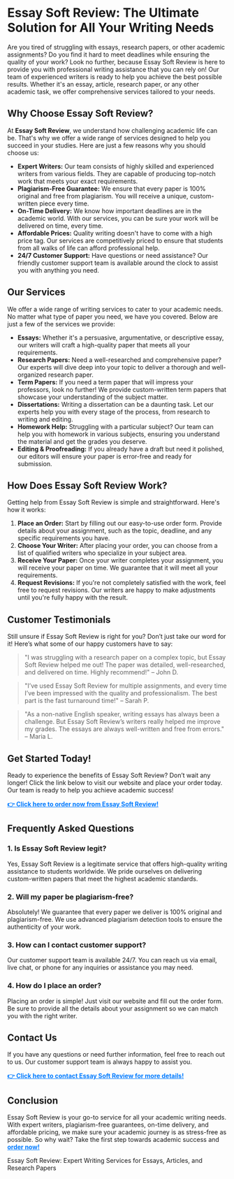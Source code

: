 <h1>Essay Soft Review: The Ultimate Solution for All Your Writing Needs</h1>

<p>Are you tired of struggling with essays, research papers, or other academic assignments? Do you find it hard to meet deadlines while ensuring the quality of your work? Look no further, because Essay Soft Review is here to provide you with professional writing assistance that you can rely on! Our team of experienced writers is ready to help you achieve the best possible results. Whether it's an essay, article, research paper, or any other academic task, we offer comprehensive services tailored to your needs.</p>

<h2>Why Choose Essay Soft Review?</h2>

<p>At <strong>Essay Soft Review</strong>, we understand how challenging academic life can be. That's why we offer a wide range of services designed to help you succeed in your studies. Here are just a few reasons why you should choose us:</p>

<ul>
    <li><strong>Expert Writers:</strong> Our team consists of highly skilled and experienced writers from various fields. They are capable of producing top-notch work that meets your exact requirements.</li>
    <li><strong>Plagiarism-Free Guarantee:</strong> We ensure that every paper is 100% original and free from plagiarism. You will receive a unique, custom-written piece every time.</li>
    <li><strong>On-Time Delivery:</strong> We know how important deadlines are in the academic world. With our services, you can be sure your work will be delivered on time, every time.</li>
    <li><strong>Affordable Prices:</strong> Quality writing doesn't have to come with a high price tag. Our services are competitively priced to ensure that students from all walks of life can afford professional help.</li>
    <li><strong>24/7 Customer Support:</strong> Have questions or need assistance? Our friendly customer support team is available around the clock to assist you with anything you need.</li>
</ul>

<h2>Our Services</h2>

<p>We offer a wide range of writing services to cater to your academic needs. No matter what type of paper you need, we have you covered. Below are just a few of the services we provide:</p>

<ul>
    <li><strong>Essays:</strong> Whether it's a persuasive, argumentative, or descriptive essay, our writers will craft a high-quality paper that meets all your requirements.</li>
    <li><strong>Research Papers:</strong> Need a well-researched and comprehensive paper? Our experts will dive deep into your topic to deliver a thorough and well-organized research paper.</li>
    <li><strong>Term Papers:</strong> If you need a term paper that will impress your professors, look no further! We provide custom-written term papers that showcase your understanding of the subject matter.</li>
    <li><strong>Dissertations:</strong> Writing a dissertation can be a daunting task. Let our experts help you with every stage of the process, from research to writing and editing.</li>
    <li><strong>Homework Help:</strong> Struggling with a particular subject? Our team can help you with homework in various subjects, ensuring you understand the material and get the grades you deserve.</li>
    <li><strong>Editing & Proofreading:</strong> If you already have a draft but need it polished, our editors will ensure your paper is error-free and ready for submission.</li>
</ul>

<h2>How Does Essay Soft Review Work?</h2>

<p>Getting help from Essay Soft Review is simple and straightforward. Here's how it works:</p>

<ol>
    <li><strong>Place an Order:</strong> Start by filling out our easy-to-use order form. Provide details about your assignment, such as the topic, deadline, and any specific requirements you have.</li>
    <li><strong>Choose Your Writer:</strong> After placing your order, you can choose from a list of qualified writers who specialize in your subject area.</li>
    <li><strong>Receive Your Paper:</strong> Once your writer completes your assignment, you will receive your paper on time. We guarantee that it will meet all your requirements.</li>
    <li><strong>Request Revisions:</strong> If you're not completely satisfied with the work, feel free to request revisions. Our writers are happy to make adjustments until you're fully happy with the result.</li>
</ol>

<h2>Customer Testimonials</h2>

<p>Still unsure if Essay Soft Review is right for you? Don’t just take our word for it! Here’s what some of our happy customers have to say:</p>

<blockquote>
    <p>"I was struggling with a research paper on a complex topic, but Essay Soft Review helped me out! The paper was detailed, well-researched, and delivered on time. Highly recommend!" – John D.</p>
</blockquote>

<blockquote>
    <p>"I’ve used Essay Soft Review for multiple assignments, and every time I’ve been impressed with the quality and professionalism. The best part is the fast turnaround time!" – Sarah P.</p>
</blockquote>

<blockquote>
    <p>"As a non-native English speaker, writing essays has always been a challenge. But Essay Soft Review’s writers really helped me improve my grades. The essays are always well-written and free from errors." – Maria L.</p>
</blockquote>

<h2>Get Started Today!</h2>

<p>Ready to experience the benefits of Essay Soft Review? Don’t wait any longer! Click the link below to visit our website and place your order today. Our team is ready to help you achieve academic success!</p>

<p><a href="https://tinyurl.com/topessay?keyword=essay+soft+review" style="font-weight: bold; color: #007bff;">👉 Click here to order now from Essay Soft Review!</a></p>

<h2>Frequently Asked Questions</h2>

<h3>1. Is Essay Soft Review legit?</h3>
<p>Yes, Essay Soft Review is a legitimate service that offers high-quality writing assistance to students worldwide. We pride ourselves on delivering custom-written papers that meet the highest academic standards.</p>

<h3>2. Will my paper be plagiarism-free?</h3>
<p>Absolutely! We guarantee that every paper we deliver is 100% original and plagiarism-free. We use advanced plagiarism detection tools to ensure the authenticity of your work.</p>

<h3>3. How can I contact customer support?</h3>
<p>Our customer support team is available 24/7. You can reach us via email, live chat, or phone for any inquiries or assistance you may need.</p>

<h3>4. How do I place an order?</h3>
<p>Placing an order is simple! Just visit our website and fill out the order form. Be sure to provide all the details about your assignment so we can match you with the right writer.</p>

<h2>Contact Us</h2>

<p>If you have any questions or need further information, feel free to reach out to us. Our customer support team is always happy to assist you.</p>

<p><a href="https://tinyurl.com/topessay?keyword=essay+soft+review" style="font-weight: bold; color: #007bff;">👉 Click here to contact Essay Soft Review for more details!</a></p>

<h2>Conclusion</h2>

<p>Essay Soft Review is your go-to service for all your academic writing needs. With expert writers, plagiarism-free guarantees, on-time delivery, and affordable pricing, we make sure your academic journey is as stress-free as possible. So why wait? Take the first step towards academic success and <a href="https://tinyurl.com/topessay?keyword=essay+soft+review" style="font-weight: bold; color: #007bff;">order now!</a></p>
Essay Soft Review: Expert Writing Services for Essays, Articles, and Research Papers
